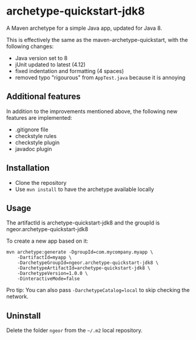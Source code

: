 # archetype-quickstart-jdk8
A Maven archetype for a simple Java app, updated for Java 8.

This is effectively the same as the maven-archetype-quickstart, with the following changes:

- Java version set to 8
- jUnit updated to latest (4.12)
- fixed indentation and formatting (4 spaces)
- removed typo "rigourous" from `AppTest.java` because it is annoying

## Additional features
In addition to the improvements mentioned above,
the following new features are implemented:

- .gitignore file
- checkstyle rules
- checkstyle plugin
- javadoc plugin

## Installation

- Clone the repository
- Use `mvn install` to have the archetype available locally

## Usage

The artifactId is archetype-quickstart-jdk8 and the groupId is ngeor.archetype-quickstart-jdk8

To create a new app based on it:

```
mvn archetype:generate -DgroupId=com.mycompany.myapp \
    -DartifactId=myapp \
    -DarchetypeGroupId=ngeor.archetype-quickstart-jdk8 \
    -DarchetypeArtifactId=archetype-quickstart-jdk8 \
    -DarchetypeVersion=1.0.0 \
    -DinteractiveMode=false
```

Pro tip: You can also pass `-DarchetypeCatalog=local` to skip checking the network.

## Uninstall

Delete the folder `ngeor` from the `~/.m2` local repository.
